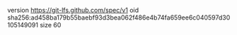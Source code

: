 version https://git-lfs.github.com/spec/v1
oid sha256:ad458ba179b55baebf93d3bea062f486e4b74fa659ee6c040597d30105149091
size 60
